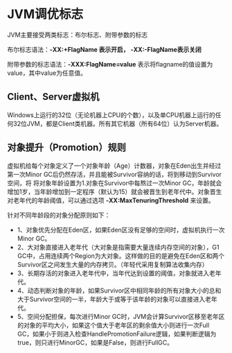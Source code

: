 # JVM调优标志

JVM主要接受两类标志：布尔标志、附带参数的标志  

布尔标志语法：**-XX:+FlagName 表示开启， -XX:-FlagName表示关闭**  

附带参数的标志语法：**-XXX:FlagName=value** 表示将flagname的值设置为value，其中value为任意值。  


## Client、Server虚拟机  

Windows上运行的32位（无论机器上CPU的个数），以及单CPU机器上运行的任何32位JVM，都是Client类机器。所有其它机器（所有64位）认为Server机器。  

## 对象提升（Promotion）规则

虚拟机给每个对象定义了一个对象年龄（Age）计数器，对象在Eden出生并经过第一次Minor GC后仍然存活，并且能被Survivor容纳的话，将到移动到Survivor空间，将
将对象年龄设置为1.对象在Survivor中每熬过一次Minor GC，年龄就会增加1岁，当年龄增加到一定程序（默认为15）就会被晋生到老年代中。对象晋生对老年代的年龄阈值，可以通过选项 **-XX:MaxTenuringThreshold** 来设置。

针对不同年龄段的对象分配原则如下：

- 1、对象优先分配在Eden区，如果Eden区没有足够的空间时，虚拟机执行一次Minor GC。
- 2、大对象直接进入老年代（大对象是指需要大量连续内存空间的对象），G1 GC中，占用连续两个Region为大对象。这样做的目的是避免在Eden区和两个Survivor区之间发生大量的内存拷贝。（年轻代采用复制算法收集内存）
- 3、长期存活的对象进入老年代中，当年代达到设置的阈值，对象就进入老年代。
- 4、动态判断对象的年龄，如果Survivor区中相同年龄的所有对象大小的总和大于Survivor空间的一半，年龄大于或等于该年龄的对象可以直接进入老年代。
- 5、空间分配担保，每次进行Minor GC时，JVM会计算Survivor区移至老年区的对象的平均大小，如果这个值大于老年区的剩余值大小则进行一次Full GC，如果小于则进入检查HandlePromotionFailure逻辑，如果判断逻辑为true，则只进行MinorGC，如果是False，则进行FullGC。


